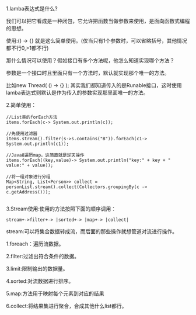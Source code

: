1.lamba表达式是什么?

我们可以把它看成是一种闭包，它允许把函数当做参数来使用，是面向函数式编程的思想。

使用:() -> {} 就是这么简单使用。(仅当只有1个参数时，可以省略括号，其他情况都不行0,>1都不行)

那什么情况可以使用？假如接口有多个方法呢，他怎么知道实现哪个方法？

参数是一个接口时且里面只有一个方法时，默认就实现那个唯一的方法。

比如new Thread( () -> {} ); 其实我们都知道传入的是Runable接口，这时使用lamba表达式则默认是作为传入的参数实现那里面唯一的方法。

2.简单使用：

```
//List类的forEach方法
items.forEach(c-> System.out.println(c));

//先使用过滤器
items.stream().filter(s->s.contains("B")).forEach(c1-> System.out.println(c1));

//Java8遍历map，这简直就是逆天操作
items.forEach((key,value)-> System.out.println("key:" + key + " value:" + value));

//将一组对象进行分组
Map<String, List<Person>> collect = personList.stream().collect(Collectors.groupingBy(c -> c.getAddress()));
        
```

3.Stream使用:使用的方法按照下面的顺序调用：

```
stream+->filter+-> |sorted+-> |map+-> |collect|
```

stream:可以将集合数据转成流，而后面的那些操作就想管道对流进行操作。

1.foreach：遍历流数据。

2.filter:过滤出符合条件的数据。

3.limit:限制输出的数据量。

4.sorted:对流数据进行排序。

5.map:方法用于映射每个元素到对应的结果

6.collect:将结果集进行聚合，合成其他什么list都行。

